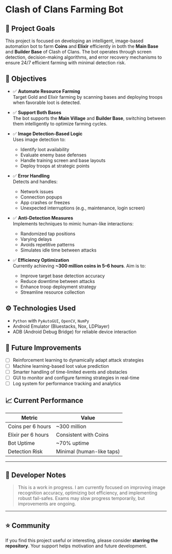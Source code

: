 # Clash of Clans Farming Bot

## 📌 Project Goals

This project is focused on developing an intelligent, image-based automation bot to farm **Coins** and **Elixir** efficiently in both the **Main Base** and **Builder Base** of Clash of Clans. The bot operates through screen detection, decision-making algorithms, and error recovery mechanisms to ensure 24/7 efficient farming with minimal detection risk.

## 🎯 Objectives

- ✅ **Automate Resource Farming**  
  Target Gold and Elixir farming by scanning bases and deploying troops when favorable loot is detected.

- ✅ **Support Both Bases**  
  The bot supports the **Main Village** and **Builder Base**, switching between them intelligently to optimize farming cycles.

- ✅ **Image Detection-Based Logic**  
  Uses image detection to:
  - Identify loot availability
  - Evaluate enemy base defenses
  - Handle training screen and base layouts
  - Deploy troops at strategic points

- ✅ **Error Handling**  
  Detects and handles:
  - Network issues
  - Connection popups
  - App crashes or freezes
  - Unexpected interruptions (e.g., maintenance, login screen)

- ✅ **Anti-Detection Measures**  
  Implements techniques to mimic human-like interactions:
  - Randomized tap positions
  - Varying delays
  - Avoids repetitive patterns
  - Simulates idle time between attacks

- ✅ **Efficiency Optimization**  
  Currently achieving **~300 million coins in 5–6 hours**. Aim is to:
  - Improve target base detection accuracy
  - Reduce downtime between attacks
  - Enhance troop deployment strategy
  - Streamline resource collection

## ⚙️ Technologies Used

- `Python` with `PyAutoGUI`, `OpenCV`, `NumPy`
- Android Emulator (Bluestacks, Nox, LDPlayer)
- ADB (Android Debug Bridge) for reliable device interaction

## 🚧 Future Improvements

- [ ] Reinforcement learning to dynamically adapt attack strategies
- [ ] Machine learning-based loot value prediction
- [ ] Smarter handling of time-limited events and obstacles
- [ ] GUI to monitor and configure farming strategies in real-time
- [ ] Log system for performance tracking and analytics

## 📈 Current Performance

| Metric             | Value                    |
|--------------------|--------------------------|
| Coins per 6 hours  | ~300 million             |
| Elixir per 6 hours | Consistent with Coins    |
| Bot Uptime         | ~70% uptime              |
| Detection Risk     | Minimal (human-like taps)|

---

## 🧠 Developer Notes

> This is a work in progress. I am currently focused on improving image recognition accuracy, optimizing bot efficiency, and implementing robust fail-safes. Exams may slow progress temporarily, but improvements are ongoing.

---

## ⭐️ Community

If you find this project useful or interesting, please consider **starring the repository**. Your support helps motivation and future development.

